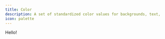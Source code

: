 ```yaml
---
title: Color
description: A set of standardized color values for backgrounds, text, and borders.
icon: palette
---
```


Hello!